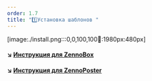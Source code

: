 ```yaml
---
order: 1.7
title: "1️⃣Установка шаблонов "
---
```


[image:./install.png:::0,0,100,100:100::1980px:480px]

#### ↘️ [**Инструкция для ZennoBox**](./zennobox)

#### ↘️ [Инструкция для ZennoPoster](./zennoposter)